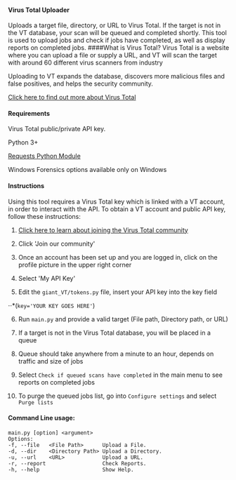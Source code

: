 #### Virus Total Uploader

Uploads a target file, directory, or URL to Virus Total.  If the target is not in the VT database, your scan will be queued and completed shortly.
This tool is used to upload jobs and check if jobs have completed, as well as display reports on completed jobs.
####What is Virus Total?
Virus Total is a website where you can upload a file or supply a URL, and VT will scan the target with around 60 different virus scanners from industry

Uploading to VT expands the database, discovers more malicious files and false positives, and helps the security community.

<a href="https://www.virustotal.com/en/about/" title="About Virus Total">
Click here to find out more about Virus Total</a>

#### Requirements

Virus Total public/private API key.

Python 3+

<a href="http://docs.python-requests.org/en/master/" title="Requests Python Module"> Requests Python Module </a>

Windows Forensics options available only on Windows

#### Instructions
Using this tool requires a Virus Total key which is linked with a VT account, in order to interact with the API.  To obtain a VT account and public API key, follow these instructions:

1. <a href="https://www.virustotal.com/en/documentation/virustotal-community/#dlg-join">Click here to learn about joining the Virus Total community</a>

2. Click 'Join our community'

3. Once an account has been set up and you are logged in, click on the profile picture in the upper right corner

4. Select 'My API Key'

5. Edit the `giant_VT/tokens.py` file, insert your API key into the key field

⋅⋅*(`key='YOUR KEY GOES HERE'`)

6. Run `main.py` and provide a valid target (File path, Directory path, or URL)

7. If a target is not in the Virus Total database, you will be placed in a queue

8. Queue should take anywhere from a minute to an hour, depends on traffic and size of jobs

9. Select `Check if queued scans have completed` in the main menu to see reports on completed jobs 

10. To purge the queued jobs list, go into `Configure settings` and select `Purge lists`

#### Command Line usage:
```
main.py [option] <argument>
Options:
-f, --file   <File Path>      Upload a File. 
-d, --dir    <Directory Path> Upload a Directory.  
-u, --url    <URL>            Upload a URL.
-r, --report                  Check Reports.
-h, --help                    Show Help.
```
